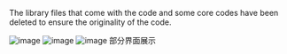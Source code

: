 The library files that come with the code and some core codes have been deleted to ensure the originality of the code.

![image](https://github.com/zby6664/Java_Blog/assets/63687406/67a758b3-392b-446c-8bce-c43ef507d742)
![image](https://github.com/zby6664/Java_Blog/assets/63687406/80d72887-e2f8-493d-a585-117b095087b1)
![image](https://github.com/zby6664/Java_Blog/assets/63687406/35f8ceb1-4fc1-4fd7-b6eb-2bdf89ccd422)
部分界面展示

